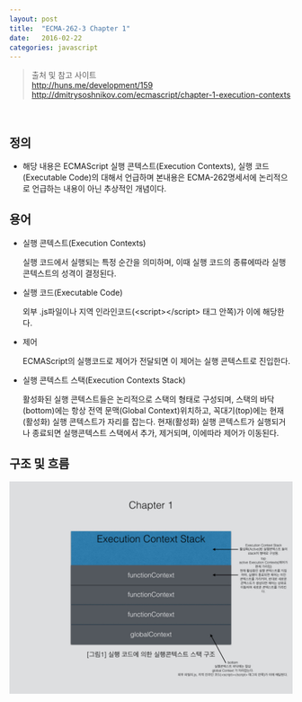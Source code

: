 ```yaml
---
layout: post
title:  "ECMA-262-3 Chapter 1"
date:   2016-02-22
categories: javascript
---
```



> 출처 및 참고 사이트<br>
http://huns.me/development/159<br>
http://dmitrysoshnikov.com/ecmascript/chapter-1-execution-contexts
<br>

## 정의
 * 해당 내용은 ECMAScript 실행 콘텍스트(Execution Contexts), 실행 코드(Executable Code)의 대해서 언급하며 본내용은 ECMA-262명세서에 논리적으로 언급하는 내용이 아닌 추상적인 개념이다.


## 용어
 * 실행 콘텍스트(Execution Contexts)
   
   실행 코드에서 실행되는 특정 순간을 의미하며, 이때 실행 코드의 종류에따라 실행 콘텍스트의 성격이 결정된다.


 * 실행 코드(Executable Code)
 
   외부 .js파일이나 지역 인라인코드(<script\></script\> 태그 안쪽)가 이에 해당한다.


 * 제어
 
   ECMAScript의 실행코드로 제어가 전달되면 이 제어는 실행 콘텍스트로 진입한다.


 * 실행 콘텍스트 스택(Execution Contexts Stack)
 
   활성화된 실행 콘텍스트들은 논리적으로 스택의 형태로 구성되며, 스택의 바닥(bottom)에는 항상 전역 문맥(Global Context)위치하고, 꼭대기(top)에는 현재(활성화) 실행 콘텍스트가 자리를 잡는다. 현재(활성화) 실행 콘텍스트가 실행되거나 종료되면 실행콘텍스트 스택에서 추가, 제거되며, 이에따라 제어가 이동된다.


## 구조 및 흐름

![image](/images/ecma001.jpeg)
